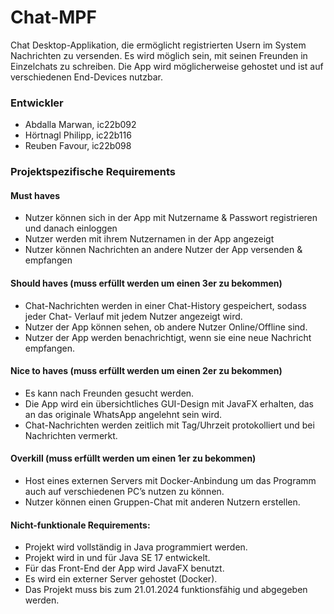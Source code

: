 # Chat-MPF
Chat Desktop-Applikation, die ermöglicht registrierten Usern im System Nachrichten zu versenden.
Es wird möglich sein, mit seinen Freunden in Einzelchats zu schreiben.
Die App wird möglicherweise gehostet und ist auf verschiedenen End-Devices nutzbar.

### Entwickler
- Abdalla Marwan, ic22b092
- Hörtnagl Philipp, ic22b116
- Reuben Favour, ic22b098

### Projektspezifische Requirements

#### **Must haves**
- Nutzer können sich in der App mit Nutzername & Passwort registrieren und danach
  einloggen
- Nutzer werden mit ihrem Nutzernamen in der App angezeigt
- Nutzer können Nachrichten an andere Nutzer der App versenden & empfangen


#### **Should haves** (muss erfüllt werden um einen 3er zu bekommen)
- Chat-Nachrichten werden in einer Chat-History gespeichert, sodass jeder Chat-
  Verlauf mit jedem Nutzer angezeigt wird.
- Nutzer der App können sehen, ob andere Nutzer Online/Offline sind.
- Nutzer der App werden benachrichtigt, wenn sie eine neue Nachricht empfangen.


#### **Nice to haves** (muss erfüllt werden um einen 2er zu bekommen)
- Es kann nach Freunden gesucht werden.
- Die App wird ein übersichtliches GUI-Design mit JavaFX erhalten, das an das
  originale WhatsApp angelehnt sein wird.
- Chat-Nachrichten werden zeitlich mit Tag/Uhrzeit protokolliert und bei Nachrichten
  vermerkt.

#### **Overkill** (muss erfüllt werden um einen 1er zu bekommen)
- Host eines externen Servers mit Docker-Anbindung um das Programm auch auf
  verschiedenen PC’s nutzen zu können.
- Nutzer können einen Gruppen-Chat mit anderen Nutzern erstellen.

#### Nicht-funktionale Requirements:
- Projekt wird vollständig in Java programmiert werden.
- Projekt wird in und für Java SE 17 entwickelt.
- Für das Front-End der App wird JavaFX benutzt.
- Es wird ein externer Server gehostet (Docker).
- Das Projekt muss bis zum 21.01.2024 funktionsfähig und abgegeben werden.
